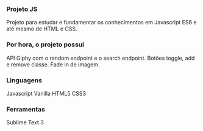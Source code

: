 ### Projeto JS

Projeto para estudar e fundamentar os conhecimentos em Javascript ES6 e até mesmo de HTML e CSS.

### Por hora, o projeto possui
API Giphy com o random endpoint e o search endpoint.
Botões toggle, add e remove classe.
Fade in de imagem.

### Linguagens
Javascript Vanilla
HTML5
CSS3

### Ferramentas
Sublime Text 3
